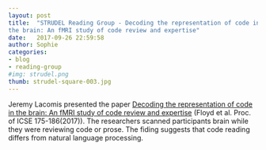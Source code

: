 ```yaml
---
layout: post
title:  "STRUDEL Reading Group - Decoding the representation of code in
the brain: An fMRI study of code review and expertise"
date:   2017-09-26 22:59:58
author: Sophie
categories: 
- blog
- reading-group
#img: strudel.png
thumb: strudel-square-003.jpg
---
```


Jeremy Lacomis presented the paper <a
href="https://web.eecs.umich.edu/~weimerw/p/weimer-icse2017-preprint.pdf">Decoding the representation of code in the
brain: An fMRI study of code review and expertise</a> (Floyd et al.
Proc. of ICSE 175-186(2017)). The researchers
scanned participants brain while they were reviewing code or prose. The
fiding suggests that code reading differs from natural language
processing. 
